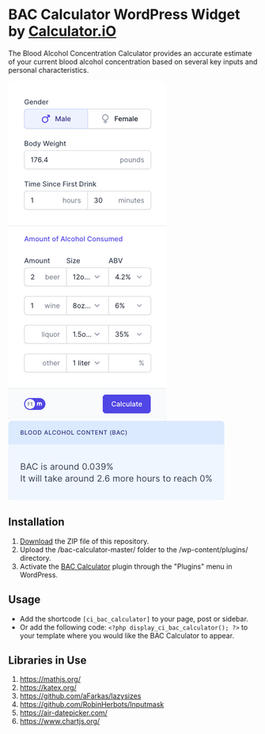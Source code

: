 # BAC Calculator WordPress Widget by [Calculator.iO](https://www.calculator.io/ "Calculator.iO Homepage")

The Blood Alcohol Concentration Calculator provides an accurate estimate of your current blood alcohol concentration based on several key inputs and personal characteristics. 

![BAC Calculator Input Form](/assets/images/screenshot-1.png "BAC Calculator Input Form")
![BAC Calculator Calculation Results](/assets/images/screenshot-2.png "BAC Calculator Calculation Results")

## Installation

1. [Download](https://github.com/pub-calculator-io/age-calculator/archive/refs/heads/master.zip) the ZIP file of this repository.
2. Upload the /bac-calculator-master/ folder to the /wp-content/plugins/ directory.
3. Activate the [BAC Calculator](https://www.calculator.io/bac-calculator/ "BAC Calculator Homepage") plugin through the "Plugins" menu in WordPress.

## Usage
* Add the shortcode `[ci_bac_calculator]` to your page, post or sidebar.
* Or add the following code: `<?php display_ci_bac_calculator(); ?>` to your template where you would like the BAC Calculator to appear.

## Libraries in Use
1. https://mathjs.org/
2. https://katex.org/
3. https://github.com/aFarkas/lazysizes
4. https://github.com/RobinHerbots/Inputmask
5. https://air-datepicker.com/
6. https://www.chartjs.org/

